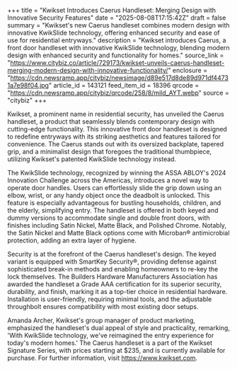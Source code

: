 +++
title = "Kwikset Introduces Caerus Handleset: Merging Design with Innovative Security Features"
date = "2025-08-08T17:15:42Z"
draft = false
summary = "Kwikset's new Caerus handleset combines modern design with innovative KwikSlide technology, offering enhanced security and ease of use for residential entryways."
description = "Kwikset introduces Caerus, a front door handleset with innovative KwikSlide technology, blending modern design with enhanced security and functionality for homes."
source_link = "https://www.citybiz.co/article/729173/kwikset-unveils-caerus-handleset-merging-modern-design-with-innovative-functionality/"
enclosure = "https://cdn.newsramp.app/citybiz/newsimage/d89e517d8de89d971df44731a7e98f04.jpg"
article_id = 143121
feed_item_id = 18396
qrcode = "https://cdn.newsramp.app/citybiz/qrcode/258/8/mild_AYT.webp"
source = "citybiz"
+++

<p>Kwikset, a prominent name in residential security, has unveiled the Caerus handleset, a product that seamlessly blends contemporary design with cutting-edge functionality. This innovative front door handleset is designed to redefine entryways with its striking aesthetics and features tailored for convenience. The Caerus stands out with its oversized backplate, tapered grip, and a minimalist design that foregoes the traditional thumbpiece, utilizing Kwikset's patented KwikSlide technology instead.</p><p>The KwikSlide technology, recognized by winning the ASSA ABLOY's 2024 Innovation Challenge across the Americas, introduces a novel way to operate door handles. Users can effortlessly slide the grip down using an elbow, wrist, or any handy object once the deadbolt is unlocked. This feature is especially advantageous for bustling households, children, and the elderly, simplifying entry. The handleset is offered in both keyed and dummy versions to accommodate single and double front doors, with finishes including Satin Nickel, Matte Black, and Polished Chrome. Notably, the Satin Nickel and Matte Black options come with Microban® antimicrobial protection, adding an extra layer of hygiene.</p><p>Security is at the forefront of the Caerus handleset's design. The keyed variant is equipped with SmartKey Security®, providing defense against sophisticated break-in methods and enabling homeowners to re-key the lock themselves. The Builders Hardware Manufacturers Association has awarded the handleset a Grade AAA certification for its superior security, durability, and finish, marking it as a top-tier choice in residential hardware. Installation is user-friendly, requiring minimal tools, and the adjustable throughbolt ensures compatibility with most existing door setups.</p><p>Amanda Archer, Kwikset's group manager of product marketing, emphasized the handleset's dual appeal of style and practicality, remarking, 'With KwikSlide technology, we've reimagined the entry experience for today's modern homes.' The Caerus handleset is a part of the Kwikset Signature Series, with prices starting at $235, and is currently available for purchase. For further information, visit <a href='https://www.kwikset.com' rel='nofollow' target='_blank'>https://www.kwikset.com</a>.</p>